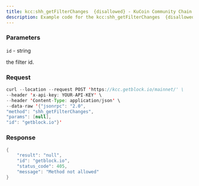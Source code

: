 ```yaml
---
title: kcc:shh_getFilterChanges  {disallowed} - KuCoin Community Chain
description: Example code for the kcc:shh_getFilterChanges  {disallowed} json-rpc method. Сomplete guide on how to use kcc:shh_getFilterChanges  {disallowed} json-rpc in GetBlock.io Web3 documentation.
---
```


### Parameters


`id` - string

the filter id.

### Request

``` java
curl --location --request POST 'https://kcc.getblock.io/mainnet/' \
--header 'x-api-key: YOUR-API-KEY' \
--header 'Content-Type: application/json' \
--data-raw '{"jsonrpc": "2.0",
"method": "shh_getFilterChanges",
"params": [null],
"id": "getblock.io"}'
```

###  Response

``` java
{
    "result": "null",
    "id": "getblock.io",
    "status_code": 405,
    "message": "Method not allowed"
}
```

